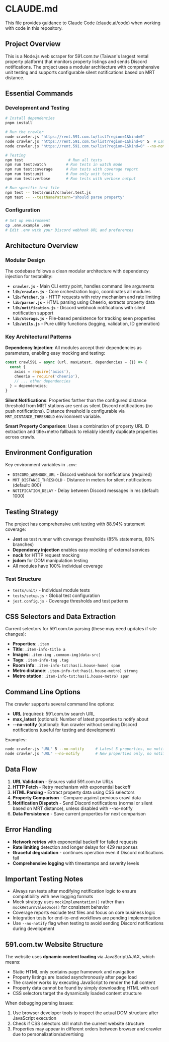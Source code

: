 # CLAUDE.md

This file provides guidance to Claude Code (claude.ai/code) when working with code in this repository.

## Project Overview

This is a Node.js web scraper for 591.com.tw (Taiwan's largest rental property platform) that monitors property listings and sends Discord notifications. The project uses a modular architecture with comprehensive unit testing and supports configurable silent notifications based on MRT distance.

## Essential Commands

### Development and Testing
```bash
# Install dependencies
pnpm install

# Run the crawler
node crawler.js "https://rent.591.com.tw/list?region=1&kind=0"
node crawler.js "https://rent.591.com.tw/list?region=1&kind=0" 5  # Latest 5 properties
node crawler.js "https://rent.591.com.tw/list?region=1&kind=0" --no-notify  # No notifications (testing mode)

# Testing
npm test                    # Run all tests
npm run test:watch         # Run tests in watch mode  
npm run test:coverage      # Run tests with coverage report
npm run test:unit          # Run only unit tests
npm run test:verbose       # Run tests with verbose output

# Run specific test file
npm test -- tests/unit/crawler.test.js
npm test -- --testNamePattern="should parse property"
```

### Configuration
```bash
# Set up environment
cp .env.example .env
# Edit .env with your Discord webhook URL and preferences
```

## Architecture Overview

### Modular Design
The codebase follows a clean modular architecture with dependency injection for testability:

- **`crawler.js`** - Main CLI entry point, handles command line arguments
- **`lib/crawler.js`** - Core orchestration logic, coordinates all modules
- **`lib/fetcher.js`** - HTTP requests with retry mechanism and rate limiting
- **`lib/parser.js`** - HTML parsing using Cheerio, extracts property data
- **`lib/notification.js`** - Discord webhook notifications with silent notification support
- **`lib/storage.js`** - File-based persistence for tracking seen properties
- **`lib/utils.js`** - Pure utility functions (logging, validation, ID generation)

### Key Architectural Patterns

**Dependency Injection**: All modules accept their dependencies as parameters, enabling easy mocking and testing:
```javascript
const crawl591 = async (url, maxLatest, dependencies = {}) => {
  const {
    axios = require('axios'),
    cheerio = require('cheerio'),
    // ... other dependencies
  } = dependencies;
}
```

**Silent Notifications**: Properties farther than the configured distance threshold from MRT stations are sent as silent Discord notifications (no push notifications). Distance threshold is configurable via `MRT_DISTANCE_THRESHOLD` environment variable.

**Smart Property Comparison**: Uses a combination of property URL ID extraction and title+metro fallback to reliably identify duplicate properties across crawls.

## Environment Configuration

Key environment variables in `.env`:
- `DISCORD_WEBHOOK_URL` - Discord webhook for notifications (required)
- `MRT_DISTANCE_THRESHOLD` - Distance in meters for silent notifications (default: 800)
- `NOTIFICATION_DELAY` - Delay between Discord messages in ms (default: 1000)

## Testing Strategy

The project has comprehensive unit testing with 88.94% statement coverage:

- **Jest** as test runner with coverage thresholds (85% statements, 80% branches)
- **Dependency injection** enables easy mocking of external services
- **nock** for HTTP request mocking
- **jsdom** for DOM manipulation testing
- All modules have 100% individual coverage

### Test Structure
- `tests/unit/` - Individual module tests
- `tests/setup.js` - Global test configuration
- `jest.config.js` - Coverage thresholds and test patterns

## CSS Selectors and Data Extraction

Current selectors for 591.com.tw parsing (these may need updates if site changes):
- **Properties**: `.item`
- **Title**: `.item-info-title a` 
- **Images**: `.item-img .common-img[data-src]`
- **Tags**: `.item-info-tag .tag`
- **Room info**: `.item-info-txt:has(i.house-home) span`
- **Metro distance**: `.item-info-txt:has(i.house-metro) strong`
- **Metro station**: `.item-info-txt:has(i.house-metro) span`

## Command Line Options

The crawler supports several command line options:

- **URL** (required): 591.com.tw search URL
- **max_latest** (optional): Number of latest properties to notify about
- **--no-notify** (optional): Run crawler without sending Discord notifications (useful for testing and development)

Examples:
```bash
node crawler.js "URL" 5 --no-notify     # Latest 5 properties, no notifications
node crawler.js "URL" --no-notify       # New properties only, no notifications
```

## Data Flow

1. **URL Validation** - Ensures valid 591.com.tw URLs
2. **HTTP Fetch** - Retry mechanism with exponential backoff  
3. **HTML Parsing** - Extract property data using CSS selectors
4. **Property Comparison** - Compare against previous crawl data
5. **Notification Dispatch** - Send Discord notifications (normal or silent based on MRT distance), unless disabled with --no-notify
6. **Data Persistence** - Save current properties for next comparison

## Error Handling

- **Network retries** with exponential backoff for failed requests
- **Rate limiting** detection and longer delays for 429 responses  
- **Graceful degradation** - continues operation even if Discord notifications fail
- **Comprehensive logging** with timestamps and severity levels

## Important Testing Notes

- Always run tests after modifying notification logic to ensure compatibility with new logging formats
- Mock strategy uses `mockImplementation()` rather than `mockReturnValueOnce()` for consistent behavior
- Coverage reports exclude test files and focus on core business logic
- Integration tests for end-to-end workflows are pending implementation
- Use `--no-notify` flag when testing to avoid sending Discord notifications during development

## 591.com.tw Website Structure

The website uses **dynamic content loading** via JavaScript/AJAX, which means:

- Static HTML only contains page framework and navigation
- Property listings are loaded asynchronously after page load
- The crawler works by executing JavaScript to render the full content
- Property data cannot be found by simply downloading HTML with curl
- CSS selectors target the dynamically loaded content structure

When debugging parsing issues:
1. Use browser developer tools to inspect the actual DOM structure after JavaScript execution
2. Check if CSS selectors still match the current website structure
3. Properties may appear in different orders between browser and crawler due to personalization/advertising